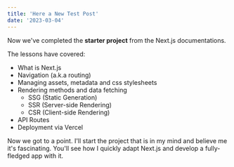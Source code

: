 ```yaml
---
title: 'Here a New Test Post'
date: '2023-03-04'
---
```


Now we've completed the **starter project** from the Next.js documentations.

The lessons have covered:

- What is Next.js
- Navigation (a.k.a routing)
- Managing assets, metadata and css stylesheets
- Rendering methods and data fetching
  - SSG (Static Generation)
  - SSR (Server-side Rendering)
  - CSR (Client-side Rendering)
- API Routes
- Deployment via Vercel


Now we got to a point. I'll start the project that is in my mind and believe me it's fascinating. You'll see how I quickly adapt Next.js and develop a fully-fledged app with it.
